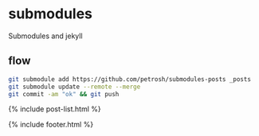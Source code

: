 # submodules
Submodules and jekyll

## flow

```sh
git submodule add https://github.com/petrosh/submodules-posts _posts
git submodule update --remote --merge
git commit -am "ok" && git push
```

{% include post-list.html %}

{% include footer.html %}
